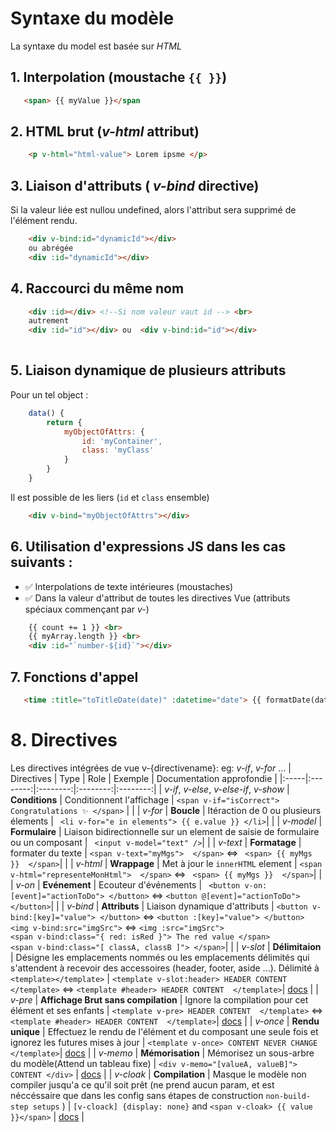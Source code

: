 # Syntaxe du modèle
La syntaxe du model est basée sur *HTML*

## 1. Interpolation (moustache `{{ }}`)
```html
   <span> {{ myValue }}</span
```

## 2. HTML brut (*v-html* attribut)
```html
    <p v-html="html-value"> Lorem ipsme </p>
```

## 3. Liaison d'attributs ( *v-bind* directive)
Si la valeur liée est nullou undefined, alors l'attribut sera supprimé de l'élément rendu.
```html
    <div v-bind:id="dynamicId"></div>
    ou abrégée
    <div :id="dynamicId"></div>
```

## 4. Raccourci du même nom
```html
    <div :id></div> <!--Si nom valeur vaut id --> <br>
    autrement 
    <div :id="id"></div> ou  <div v-bind:id="id"></div>  
    
```

## 5. Liaison dynamique de plusieurs attributs
Pour un tel object :
```javascript
    data() {
        return {
            myObjectOfAttrs: {
                id: 'myContainer',
                class: 'myClass'
            }
        }
    }
```
Il est possible de les liers (`id` et `class` ensemble)
```HTML
    <div v-bind="myObjectOfAttrs"></div>
```

## 6. Utilisation d'expressions JS dans les cas suivants :
- ✅ Interpolations de texte intérieures (moustaches)
- ✅ Dans la valeur d'attribut de toutes les directives Vue 
(attributs spéciaux commençant par *v-*)
```HTML
    {{ count += 1 }} <br>
    {{ myArray.length }} <br>
    <div :id="`number-${id}`"></div>
```

## 7. Fonctions d'appel
 ```HTML
    <time :title="toTitleDate(date)" :datetime="date"> {{ formatDate(date) }}</time>
 ```

# 8. Directives
Les directives intégrées de vue
v-{directivename}: eg: *v-if*, *v-for* ...
| Directives | Type | Role  | Exemple | Documentation approfondie |
|:-----|:--------:|:--------:|:--------:|:--------:|
|  *v-if*, *v-else*, *v-else-if*, *v-show*  | **Conditions** | Conditionnent l'affichage  | `<span v-if="isCorrect"> Congratulations ✨ </span>`  | |
|  *v-for* | **Boucle** | Itéraction de 0 ou plusieurs élements  | ` <li v-for="e in elements"> {{ e.value }} </li>`| |
|  *v-model* | **Formulaire** | Liaison bidirectionnelle sur un element de saisie de formulaire ou un composant | ` <input v-model="text" />`| |
|  *v-text* | **Formatage** | formater du texte | `<span v-text="myMgs">  </span>` <=> ` <span> {{ myMgs }}  </span>`| |
|  *v-html* | **Wrappage** | Met à jour le `innerHTML` element | `<span v-html="representeMonHtml">  </span>` <=> ` <span> {{ myMgs }}  </span>`| |
|  *v-on* | **Evénement** | Ecouteur d'événements  | ` <button v-on:[event]="actionToDo"> </button>` <=> `<button @[event]="actionToDo"> </button>`| |
|  *v-bind* | **Attributs** | Liaison dynamique d'attributs  | `<button v-bind:[key]="value"> </button>` <=> `<button :[key]="value"> </button>` <br> `<img v-bind:src="imgSrc">` <=> `<img :src="imgSrc">` <br> `<span v-bind:class="{ red: isRed }"> The red value </span>` <br> `<span v-bind:class="[ classA, classB ]"> </span>`| |
|  *v-slot* | **Délimitaion** | Désigne les emplacements nommés ou les emplacements délimités qui s'attendent à recevoir des accessoires (header, footer, aside ...). Délimité à `<template></template>` | `<template v-slot:header> HEADER CONTENT  </template>` <=> `<template #header> HEADER CONTENT  </template>`| [docs](https://vuejs.org/guide/components/slots.html) |
|  *v-pre* | **Affichage Brut sans compilation** | Ignore la compilation pour cet élément et ses enfants | `<template v-pre> HEADER CONTENT  </template>` <=> `<template #header> HEADER CONTENT  </template>`| [docs](https://vuejs.org/api/built-in-directives#v-pre) |
|  *v-once* | **Rendu unique** | Effectuez le rendu de l'élément et du composant une seule fois et ignorez les futures mises à jour | `<template v-once> CONTENT NEVER CHANGE  </template>`| [docs](https://vuejs.org/api/built-in-directives#v-once) |
|  *v-memo* | **Mémorisation** | Mémorisez un sous-arbre du modèle(Attend un tableau fixe) | `<div v-memo="[valueA, valueB]"> CONTENT </div>` | [docs](https://vuejs.org/api/built-in-directives#v-memo) |
|  *v-cloak* | **Compilation** | Masque le modèle non compiler jusqu'a ce qu'il soit prêt (ne prend aucun param, et est néccéssaire que dans les config sans étapes de construction `non-build-step setups` ) | `[v-cloack] {display: none}` and `<span v-cloak> {{ value }}</span>` | [docs](https://vuejs.org/api/built-in-directives#v-cloak) |
